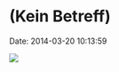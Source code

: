 (Kein Betreff)
==============

Date: 2014-03-20 10:13:59

![](http://fettemama.org:6502/ed2499a7aa73df6dcefe95fbb649ece3)
